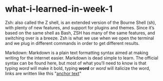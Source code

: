 # what-i-learned-in-week-1
Zsh: also called the Z shell, is an extended version of the Bourne Shell (sh), with plenty of new features, and support for plugins and themes. Since it’s based on the same shell as Bash, ZSH has many of the same features, and switching over is a breeze. 
Zsh is what we use when we open the terminal and we plug in different commands in order to get different results.

Markdown:   Markdown is a plain text formatting syntax aimed at making writing for the internet easier.
Markdown is dead simple to learn. The official syntax can be found here, but most of what you’ll need to know is that typing *word* will make it bold, typing **word** or _word_ will italicize the word, links are written like this "[anchor text](http://www.URL.com)"
	
